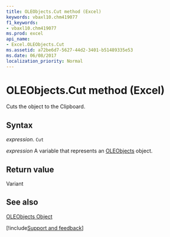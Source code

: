 ```yaml
---
title: OLEObjects.Cut method (Excel)
keywords: vbaxl10.chm419077
f1_keywords:
- vbaxl10.chm419077
ms.prod: excel
api_name:
- Excel.OLEObjects.Cut
ms.assetid: a72be6d7-5627-44d2-3401-b51489335e53
ms.date: 06/08/2017
localization_priority: Normal
---
```



# OLEObjects.Cut method (Excel)

Cuts the object to the Clipboard.


## Syntax

_expression_. `Cut`

_expression_ A variable that represents an [OLEObjects](Excel.OLEObjects.md) object.


## Return value

Variant


## See also


[OLEObjects Object](Excel.OLEObjects.md)

[!include[Support and feedback](~/includes/feedback-boilerplate.md)]